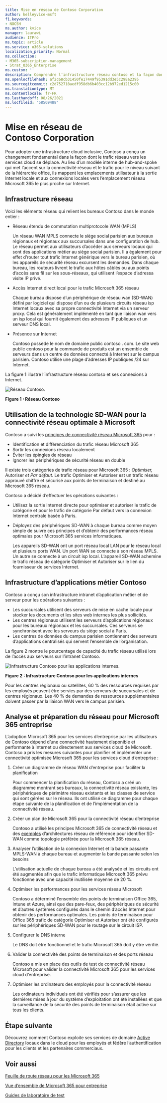```yaml
---
title: Mise en réseau de Contoso Corporation
author: kelleyvice-msft
f1.keywords:
- NOCSH
ms.author: kvice
manager: laurawi
audience: ITPro
ms.topic: article
ms.service: o365-solutions
localization_priority: Normal
ms.collection:
- M365-subscription-management
- Strat_O365_Enterprise
ms.custom: ''
description: Comprendre l’infrastructure réseau contoso et la façon dont l’entreprise utilise sa technologie SD-WAN pour optimiser les performances réseau pour Microsoft 365 services cloud d’entreprise.
ms.openlocfilehash: af2c68cb31450fe17449f95391dd3e5c298a2395
ms.sourcegitcommit: c2d752718aedf958db6b403cc12b972ed1215c00
ms.translationtype: MT
ms.contentlocale: fr-FR
ms.lasthandoff: 08/26/2021
ms.locfileid: "58569488"
---
```

# <a name="networking-for-the-contoso-corporation"></a>Mise en réseau de Contoso Corporation

Pour adopter une infrastructure cloud inclusive, Contoso a conçu un changement fondamental dans la façon dont le trafic réseau vers les services cloud se déplace. Au lieu d’un modèle interne de hub-and-spoke qui met l’accent sur la connectivité réseau et le trafic pour le niveau suivant de la hiérarchie office, ils mappent les emplacements utilisateur à la sortie Internet locale et aux connexions locales vers l’emplacement réseau Microsoft 365 le plus proche sur Internet.

## <a name="networking-infrastructure"></a>Infrastructure réseau

Voici les éléments réseau qui relient les bureaux Contoso dans le monde entier :

- Réseau étendu de commutation multiprotocole WAN (MPLS) 

  Un réseau WAN MPLS connecte le siège social parisien aux bureaux régionaux et régionaux aux succursales dans une configuration de hub. Le réseau permet aux utilisateurs d’accéder aux serveurs locaux qui sont des applications métier au siège social parisien. Il a également pour effet d’router tout trafic Internet générique vers le bureau parisien, où les appareils de sécurité réseau excursent les demandes. Dans chaque bureau, les routeurs livrent le trafic aux hôtes câblés ou aux points d’accès sans fil sur les sous-réseaux, qui utilisent l’espace d’adressa visite IP privé.

- Accès Internet direct local pour le trafic Microsoft 365 réseau

  Chaque bureau dispose d’un périphérique de réseau wan (SD-WAN) défini par logiciel qui dispose d’un ou de plusieurs circuits réseau isp Internet locaux avec sa propre connectivité Internet via un serveur proxy. Cela est généralement implémenté en tant que liaison wan vers un isp local qui fournit également des adresses IP publiques et un serveur DNS local.

- Présence sur Internet

  Contoso possède le nom de domaine public contoso \. com. Le site web public contoso pour la commande de produits est un ensemble de serveurs dans un centre de données connecté à Internet sur le campus parisien. Contoso utilise une plage d’adresses IP publiques /24 sur Internet.

La figure 1 illustre l’infrastructure réseau contoso et ses connexions à Internet.

![Réseau Contoso.](../media/contoso-networking/contoso-networking-fig1.png)
 
**Figure 1 : Réseau Contoso**

## <a name="use-of-sd-wan-for-optimal-network-connectivity-to-microsoft"></a>Utilisation de la technologie SD-WAN pour la connectivité réseau optimale à Microsoft

Contoso a suivi les [principes de connectivité réseau Microsoft 365](microsoft-365-network-connectivity-principles.md) pour :

- Identification et différenciation du trafic réseau Microsoft 365
- Sortir les connexions réseau localement
- Éviter les épingles de réseau
- Ignorer les périphériques de sécurité réseau en double

Il existe trois catégories de trafic réseau pour Microsoft 365 : *Optimiser,* Autoriser *et* *Par défaut*. Le trafic Optimiser et Autoriser est un trafic réseau approuvé chiffré et sécurisé aux points de terminaison et destiné au Microsoft 365 réseau.

Contoso a décidé d’effectuer les opérations suivantes :

- Utilisez la sortie Internet directe pour optimiser et autoriser le trafic de catégorie et pour le trafic de catégorie Par défaut vers la connexion Internet centrale basée à Paris.

- Déployez des périphériques SD-WAN à chaque bureau comme moyen simple de suivre ces principes et d’obtenir des performances réseau optimales pour Microsoft 365 services informatiques.

  Les appareils SD-WAN ont un port réseau local LAN pour le réseau local et plusieurs ports WAN. Un port WAN se connecte à son réseau MPLS. Un autre se connecte à un circuit isp local. L’appareil SD-WAN achemine le trafic réseau de catégorie Optimiser et Autoriser sur le lien du fournisseur de services Internet.

## <a name="the-contoso-line-of-business-app-infrastructure"></a>Infrastructure d’applications métier Contoso

Contoso a conçu son infrastructure intranet d’application métier et de serveur pour les opérations suivantes :

- Les succursales utilisent des serveurs de mise en cache locale pour stocker les documents et les sites web internes les plus sollicités.
- Les centres régionaux utilisent les serveurs d’applications régionaux pour les bureaux régionaux et les succursales. Ces serveurs se synchronisent avec les serveurs du siège social à Paris.
- Les centres de données du campus parisien contiennent des serveurs d’applications centralisés qui servent l’ensemble de l’organisation.

La figure 2 montre le pourcentage de capacité du trafic réseau utilisé lors de l’accès aux serveurs sur l’intranet Contoso.

![Infrastructure Contoso pour les applications internes.](../media/contoso-networking/contoso-networking-fig2.png)
 
**Figure 2 : Infrastructure Contoso pour les applications internes**

Pour les centres régionaux ou satellites, 60 % des ressources requises par les employés peuvent être servies par des serveurs de succursales et de centres régionaux. Les 40 % de demandes de ressources supplémentaires doivent passer par la liaison WAN vers le campus parisien.

## <a name="network-analysis-and-preparation-for-microsoft-365-for-enterprise"></a>Analyse et préparation du réseau pour Microsoft 365 entreprise

L’adoption Microsoft 365 pour les services d’entreprise par les utilisateurs de Contoso dépend d’une connectivité hautement disponible et performante à Internet ou directement aux services cloud de Microsoft. Contoso a pris les mesures suivantes pour planifier et implémenter une connectivité optimisée Microsoft 365 pour les services cloud d’entreprise :

1. Créer un diagramme de réseau WAN d’entreprise pour faciliter la planification

   Pour commencer la planification du réseau, Contoso a créé un diagramme montrant ses bureaux, la connectivité réseau existante, les périphériques de périmètre réseau existants et les classes de service qui sont gérées sur le réseau. Ils ont utilisé ce diagramme pour chaque étape suivante de la planification et de l’implémentation de la connectivité réseau.

2. Créer un plan de Microsoft 365 pour la connectivité réseau d’entreprise

   Contoso a utilisé les principes Microsoft 365 de connectivité réseau et des [exemples](microsoft-365-network-connectivity-principles.md) d’architectures réseau de référence pour identifier SD-WAN comme topologie préférée pour la Microsoft 365 réseau.

3. Analyser l’utilisation de la connexion Internet et la bande passante MPLS-WAN à chaque bureau et augmenter la bande passante selon les besoins

   L’utilisation actuelle de chaque bureau a été analysée et les circuits ont été augmentés afin que le trafic informatique Microsoft 365 prévu fonctionne avec une capacité inutilisée moyenne de 20 %.

4. Optimiser les performances pour les services réseau Microsoft

   Contoso a déterminé l’ensemble des points de terminaison Office 365, Intune et Azure, ainsi que des pare-feux, des périphériques de sécurité et d’autres systèmes configurés dans le chemin d’accès Internet pour obtenir des performances optimales. Les points de terminaison pour Office 365 trafic de catégorie Optimiser et Autoriser ont été configurés sur les périphériques SD-WAN pour le routage sur le circuit ISP.

5. Configurer le DNS interne

   Le DNS doit être fonctionnel et le trafic Microsoft 365 doit y être vérifié.

6. Valider la connectivité des points de terminaison et des ports réseau

   Contoso a mis en place des outils de test de connectivité réseau Microsoft pour valider la connectivité Microsoft 365 pour les services cloud d’entreprise.

7. Optimiser les ordinateurs des employés pour la connectivité réseau

   Les ordinateurs individuels ont été vérifiés pour s’assurer que les dernières mises à jour du système d’exploitation ont été installées et que la surveillance de la sécurité des points de terminaison était active sur tous les clients.

## <a name="next-step"></a>Étape suivante

Découvrez comment Contoso exploite ses services de domaine [Active Directory](contoso-identity.md) locaux dans le cloud pour les employés et fédère l’authentification pour les clients et les partenaires commerciaux.

## <a name="see-also"></a>Voir aussi

[Feuille de route réseau pour les Microsoft 365](networking-roadmap-microsoft-365.md)

[Vue d’ensemble de Microsoft 365 pour entreprise](microsoft-365-overview.md)

[Guides de laboratoire de test](m365-enterprise-test-lab-guides.md)

